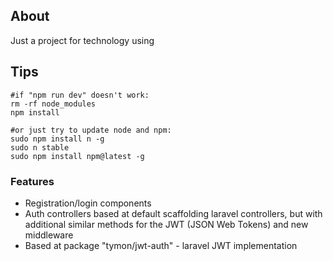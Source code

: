 ## About

Just a project for technology using


## Tips

    #if "npm run dev" doesn't work:
    rm -rf node_modules
    npm install
    
    #or just try to update node and npm:
    sudo npm install n -g
    sudo n stable
    sudo npm install npm@latest -g
    
### Features

- Registration/login components
- Auth controllers based at default scaffolding laravel controllers, but with additional similar methods for the JWT (JSON Web Tokens) and new middleware 
- Based at package "tymon/jwt-auth" - laravel JWT implementation